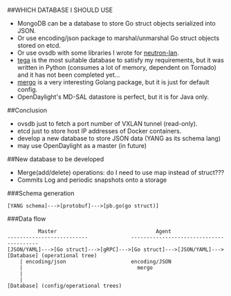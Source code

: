 ##WHICH DATABASE I SHOULD USE

- MongoDB can be a database to store Go struct objects serialized into JSON.
- Or use encoding/json package to marshal/unmarshal Go struct objects stored on etcd.
- Or use ovsdb with some libraries I wrote for [neutron-lan](https://github.com/araobp/neutron-lan).
- [tega](https://github.com/araobp/tega) is the most suitable database to satisfy my requirements, but it was written in Python (consumes a lot of memory, dependent on Tornado) and it has not been completed yet...
- [mergo](https://github.com/imdario/mergo) is a very interesting Golang package, but it is just for default config.
- OpenDaylight's MD-SAL datastore is perfect, but it is for Java only.

##Conclusion

- ovsdb just to fetch a port number of VXLAN tunnel (read-only).
- etcd just to store host IP addresses of Docker containers.
- develop a new database to store JSON data (YANG as its schema lang)
- may use OpenDaylight as a master (in future)

##New database to be developed
- Merge(add/delete) operations: do I need to use map instead of struct???
- Commits Log and periodic snapshots onto a storage

###Schema generation
```
[YANG schema]--->[protobuf]--->[pb.go(go struct)]
```

###Data flow
```
          Master                                Agent                    
--------------------------              ----------------------------------------
[JSON/YAML]--->[Go struct]--->[gRPC]--->[Go struct]--->[JSON/YAML]--->[Database] (operational tree)
    | encoding/json                     encoding/JSON
    |                                     mergo
    |
    |
[Database] (config/operational trees)
```
